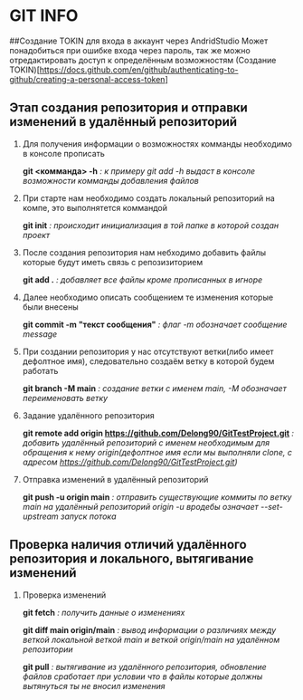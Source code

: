# GIT INFO
##Создание TOKIN для входа в аккаунт через AndridStudio
Может понадобиться при ошибке входа через пароль, так же можно отредактировать доступ к определённым возможностям
(Создание TOKIN)[https://docs.github.com/en/github/authenticating-to-github/creating-a-personal-access-token]
## Этап создания репозитория и отправки изменений в удалённый репозиторий
1. Для получения информации о возможностях комманды необходимо в консоле прописать

    **git <комманда> -h** *: к примеру git add -h выдаст в консоле возможности комманды добавления файлов*

2. При старте нам необходимо создать локальный репозиторий на компе, это выполнятется коммандой

    **git init**    *: происходит инициализация в той папке в которой создан проект*

3. После создания репозитория нам небходимо добавить файлы которые будут иметь связь с репозизиторием

    **git add .**   *: добавляет все файлы кроме прописанных в игноре*

4. Далее необходимо описать сообщением те изменения которые были внесены

    **git commit -m "текст сообщения"**   *: флаг -m обозначает сообщение message*

5. При создании репозитория у нас отсутствуют ветки(либо имеет дефолтное имя), следовательно создаём ветку в которой будем работать

    **git branch -M main**   *: создание ветки с именем main, -M обозначает переименовать ветку*

6. Задание удалённого репозитория

    **git remote add origin https://github.com/Delong90/GitTestProject.git** *: добавить удалённый репозиторий с именем необходимым для обращения к нему origin(дефолтное имя если мы выполняли clone, с адресом https://github.com/Delong90/GitTestProject.git)*

8. Отправка изменений в удалённый репозиторий

    **git push -u origin main** *: отправить существующие коммиты по ветку main на удалённый репозиторий origin -u вродебы означает --set-upstream запуск потока*

## Проверка наличия отличий удалённого репозитория и локального, вытягивание изменений

1. Проверка изменений

    **git fetch** *: получить данные о изменениях*
    
    **git diff main origin/main** *: вывод информации о различиях между веткой локальной веткой main и веткой origin/main на удалённом репозитории*
    
    **git pull** *: вытягивание из удалённого репозитория, обновление файлов сработает при условии что в файлы которые должны вытянуться ты не вносил изменения*
